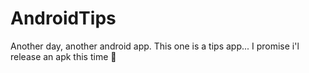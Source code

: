 # AndroidTips
Another day, another android app. This one is a tips app... I promise i'l release an apk this time  👀
